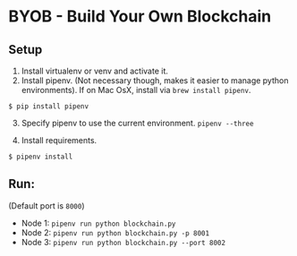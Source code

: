 # BYOB - Build Your Own Blockchain

## Setup

1. Install virtualenv or venv and activate it.
2. Install pipenv. (Not necessary though, makes it easier to manage python environments). If on Mac OsX, install via `brew install pipenv`.

```
$ pip install pipenv
```

3. Specify pipenv to use the current environment. `pipenv --three`

4. Install requirements.

```
$ pipenv install
```

## Run:

(Default port is `8000`)
* Node 1: `pipenv run python blockchain.py`
* Node 2: `pipenv run python blockchain.py -p 8001`
* Node 3: `pipenv run python blockchain.py --port 8002`
